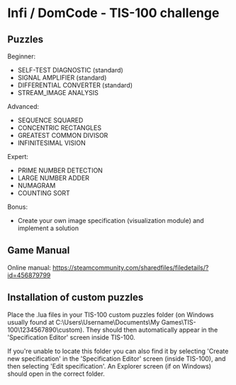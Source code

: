 # Infi / DomCode - TIS-100 challenge #

## Puzzles ##

Beginner:

- SELF-TEST DIAGNOSTIC (standard)
- SIGNAL AMPLIFIER (standard)
- DIFFERENTIAL CONVERTER (standard)
- STREAM_IMAGE ANALYSIS 

Advanced:

- SEQUENCE SQUARED
- CONCENTRIC RECTANGLES
- GREATEST COMMON DIVISOR
- INFINITESIMAL VISION

Expert:

- PRIME NUMBER DETECTION
- LARGE NUMBER ADDER
- NUMAGRAM
- COUNTING SORT


Bonus:

- Create your own image specification (visualization module) and implement a solution


## Game Manual ##

Online manual: https://steamcommunity.com/sharedfiles/filedetails/?id=456879799


## Installation of custom puzzles ##

Place the .lua files in your TIS-100 custom puzzles folder (on Windows usually found at
C:\Users\Username\Documents\My Games\TIS-100\1234567890\custom\). They should then automatically
appear in the 'Specification Editor' screen inside TIS-100.

If you're unable to locate this folder you can also find it by selecting 'Create new specification'
in the 'Specification Editor' screen (inside TIS-100), and then selecting 'Edit specification'. An
Explorer screen (if on Windows) should open in the correct folder.